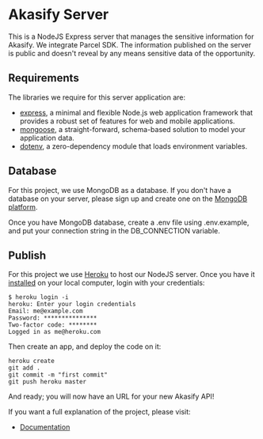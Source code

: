 # Akasify Server

This is a NodeJS Express server that manages the sensitive information for Akasify. We integrate Parcel SDK. The information published on the server is public and doesn't reveal by any means sensitive data of the opportunity.

## Requirements

The libraries we require for this server application are:

* [express](https://expressjs.com/), a minimal and flexible Node.js web application framework that provides a robust set of features for web and mobile applications.
* [mongoose](https://mongoosejs.com/), a straight-forward, schema-based solution to model your application data.
* [dotenv](https://github.com/motdotla/dotenv), a zero-dependency module that loads environment variables.

## Database

For this project, we use MongoDB as a database. If you don't have a database on your server, please sign up and create one on the [MongoDB platform](https://www.mongodb.com/).

Once you have MongoDB database, create a .env file using .env.example, and put your connection string in the DB_CONNECTION variable.

## Publish

For this project we use [Heroku](https://www.heroku.com/) to host our NodeJS server. Once you have it [installed](https://devcenter.heroku.com/articles/heroku-cli) on your local computer, login with your credentials:

```
$ heroku login -i
heroku: Enter your login credentials
Email: me@example.com
Password: ***************
Two-factor code: ********
Logged in as me@heroku.com
```

Then create an app, and deploy the code on it:
```
heroku create
git add .
git commit -m "first commit"
git push heroku master
```

And ready; you will now have an URL for your new Akasify API!

If you want a full explanation of the project, please visit:

* [Documentation](https://nestorbonilla.gitbook.io/akasify/)